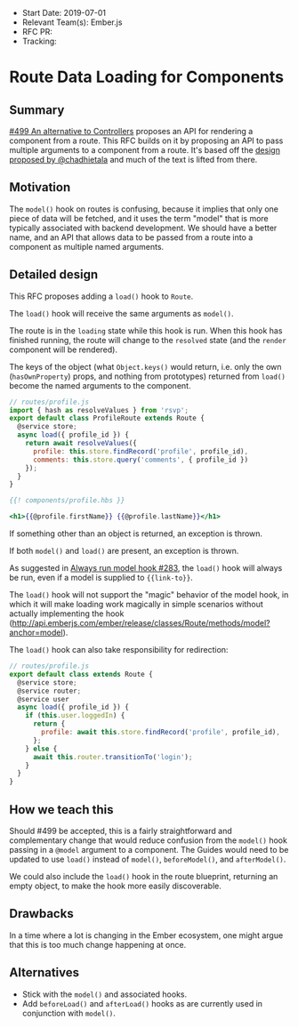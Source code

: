 - Start Date: 2019-07-01
- Relevant Team(s): Ember.js
- RFC PR: 
- Tracking: 

# Route Data Loading for Components

## Summary

[#499 An alternative to Controllers](https://github.com/emberjs/rfcs/pull/499) proposes an API for rendering a component from a route. This RFC builds on it by proposing an API to pass multiple arguments to a component from a route. It's based off the [design proposed by @chadhietala](https://gist.github.com/chadhietala/50b977a7d3476069892d351c65af418c) and much of the text is lifted from there.

## Motivation

The `model()` hook on routes is confusing, because it implies that only one piece of data will be fetched, and it uses the term "model" that is more typically associated with backend development. We should have a better name, and an API that allows data to be passed from a route into a component as multiple named arguments.

## Detailed design

This RFC proposes adding a `load()` hook to `Route`. 

The `load()` hook will receive the same arguments as `model()`.

The route is in the `loading` state while this hook is run. When this hook has finished running, the route will change to the `resolved` state (and the `render` component will be rendered).

The keys of the object (what `Object.keys()` would return, i.e. only the own (`hasOwnProperty`) props, and nothing from prototypes) returned from `load()` become the named arguments to the component.

```js
// routes/profile.js
import { hash as resolveValues } from 'rsvp';
export default class ProfileRoute extends Route {
  @service store;
  async load({ profile_id }) {
    return await resolveValues({
      profile: this.store.findRecord('profile', profile_id),
      comments: this.store.query('comments', { profile_id })
    });
  }
}
```

```hbs
{{! components/profile.hbs }}

<h1>{{@profile.firstName}} {{@profile.lastName}}</h1>
```

If something other than an object is returned, an exception is thrown.

If both `model()` and `load()` are present, an exception is thrown.

As suggested in [Always run model hook #283](https://github.com/emberjs/rfcs/pull/283), the `load()` hook will always be run, even if a model is supplied to `{{link-to}}`.

The `load()` hook will not support the "magic" behavior of the model hook, in which it will make loading work magically in simple scenarios without actually implementing the hook (http://api.emberjs.com/ember/release/classes/Route/methods/model?anchor=model).

The `load()` hook can also take responsibility for redirection:

```js
// routes/profile.js
export default class extends Route {
  @service store;
  @service router;
  @service user
  async load({ profile_id }) {
    if (this.user.loggedIn) {
      return {
        profile: await this.store.findRecord('profile', profile_id),
      };
    } else {
      await this.router.transitionTo('login');
    }
  }
}
```

## How we teach this

Should #499 be accepted, this is a fairly straightforward and complementary change that would reduce confusion from the `model()` hook passing in a `@model` argument to a component. The Guides would need to be updated to use `load()` instead of `model()`, `beforeModel()`, and `afterModel()`.

We could also include the `load()` hook in the route blueprint, returning an empty object, to make the hook more easily discoverable.

## Drawbacks

In a time where a lot is changing in the Ember ecosystem, one might argue that this is too much change happening at once.

## Alternatives

* Stick with the `model()` and associated hooks.
* Add `beforeLoad()` and `afterLoad()` hooks as are currently used in conjunction with `model()`.
